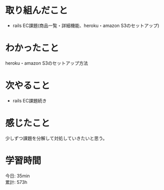 # 取り組んだこと       
- rails EC課題(商品一覧・詳細機能、heroku・amazon S3のセットアップ)  
# わかったこと  
heroku・amazon S3のセットアップ方法
# 次やること  
- rails EC課題続き
# 感じたこと
少しずつ課題を分解して対処していきたいと思う。  
# 学習時間  
今日: 35min        
累計: 573h          
